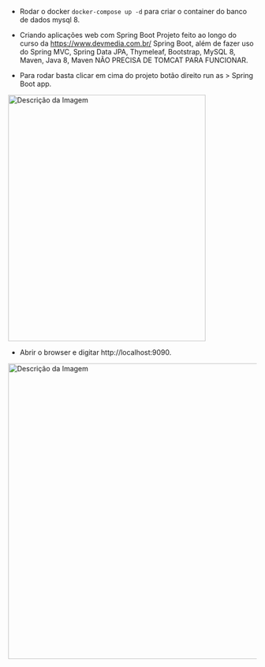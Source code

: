- Rodar o docker ```docker-compose up -d``` para criar o container do banco de dados mysql 8.
- Criando aplicações web com Spring Boot Projeto feito ao longo do curso da https://www.devmedia.com.br/ 
Spring Boot, além de fazer uso do Spring MVC, Spring Data JPA, Thymeleaf, Bootstrap, MySQL 8, Maven, Java 8, Maven NÃO PRECISA DE TOMCAT PARA FUNCIONAR.

- Para rodar basta clicar em cima do projeto botão direito run as > Spring Boot app.
<img src="https://github.com/walyson-scarazzati/Spotmusic/assets/53382989/3671ec7c-662b-4868-aa85-3ab1b619fa1b" alt="Descrição da Imagem" width="400" height="500" />

- Abrir o browser e digitar http://localhost:9090.
<img src="https://github.com/walyson-scarazzati/Spotmusic/assets/53382989/0af41ba0-0546-444a-8a1f-46f3b7922655" alt="Descrição da Imagem" width="800" height="600" />



